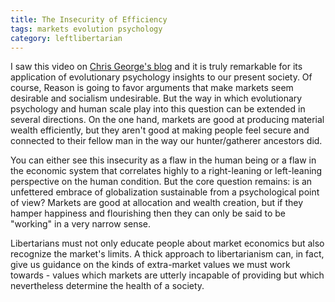 ```yaml
---
title: The Insecurity of Efficiency
tags: markets evolution psychology
category: leftlibertarian
---
```


I saw this video on [Chris George's blog](http://www.newkindofmind.com/2011/02/stone-age-minds.html) and it is truly remarkable for its application of evolutionary psychology insights to our present society. Of course, Reason is going to favor arguments that make markets seem desirable and socialism undesirable. But the way in which evolutionary psychology and human scale play into this question can be extended in several directions. On the one hand, markets are good at producing material wealth efficiently, but they aren't good at making people feel secure and connected to their fellow man in the way our hunter/gatherer ancestors did.

You can either see this insecurity as a flaw in the human being or a flaw in the economic system that correlates highly to a right-leaning or left-leaning perspective on the human condition. But the core question remains: is an unfettered embrace of globalization sustainable from a psychological point of view? Markets are good at allocation and wealth creation, but if they hamper happiness and flourishing then they can only be said to be "working" in a very narrow sense. 

Libertarians must not only educate people about market economics but also recognize the market's limits. A thick approach to libertarianism can, in fact, give us guidance on the kinds of extra-market values we must work towards - values which markets are utterly incapable of providing but which nevertheless determine the health of a society.

<script src='http://reason.tv/embed/video.php?id=1310'></script>